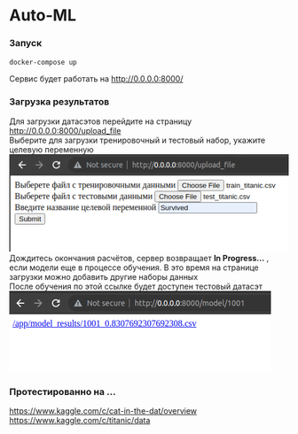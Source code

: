 # Auto-ML
### Запуск
```
docker-compose up
```   
Сервис будет работать на http://0.0.0.0:8000/
### Загрузка результатов
Для загрузки датасэтов перейдите на страницу http://0.0.0.0:8000/upload_file  
Выберите для загрузки тренировочный и тестовый набор, укажите целевую переменную  
![test](/images/window.png)  
Дождитесь окончания расчётов, сервер возвращает **In Progress...** , если модели еще в процессе обучения. В это время на странице загрузки можно добавить другие наборы данных   
После обучения по этой ссылке будет доступен тестовый датасэт  
![test](/images/results.png) 
### Протестированно на ...
https://www.kaggle.com/c/cat-in-the-dat/overview  
https://www.kaggle.com/c/titanic/data
